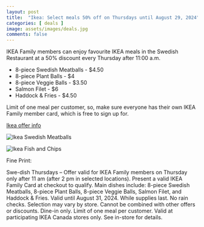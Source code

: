 ```yaml
---
layout: post
title:  "Ikea: Select meals 50% off on Thursdays until August 29, 2024"
categories: [ deals ]
image: assets/images/deals.jpg
comments: false
---
```


IKEA Family members can enjoy favourite IKEA meals in the Swedish Restaurant at a 50% discount every Thursday after 11:00 a.m.

- 8-piece Swedish Meatballs - $4.50
- 8-piece Plant Balls - $4
- 8-piece Veggie Balls - $3.50
- Salmon Filet - $6
- Haddock & Fries - $4.50

Limit of one meal per customer, so, make sure everyone has their own IKEA Family member card, which is free to sign up for.

[Ikea offer info](https://www.ikea.com/ca/en/stores/restaurant/#08efe6d0-ccde-11ee-aabf-09112827190d)

![Ikea Swedish Meatballs](https://www.ikea.com/images/swedish-meatball-meal-with-mashed-potatoes-cream-sauce-and-l-c2621861d80b424630f1bd9e7fccd239.jpg?f=s)

![Ikea Fish and Chips](https://www.ikea.com/images/haddock-and-fries-on-a-white-plate-with-a-wedge-of-lemon-and-fe89d3cd815a0faaaf7bd07a58ba0113.jpg?f=s)


Fine Print:

Swe-dish Thursdays – Offer valid for IKEA Family members on Thursday only after 11 am (after 2 pm in selected locations). Present a valid IKEA Family Card at checkout to qualify. Main dishes include: 8-piece Swedish Meatballs, 8-piece Plant Balls, 8-piece Veggie Balls, Salmon Filet, and Haddock & Fries. Valid until August 31, 2024. While supplies last. No rain checks. Selection may vary by store. Cannot be combined with other offers or discounts. Dine-in only. Limit of one meal per customer. Valid at participating IKEA Canada stores only. See in-store for details.